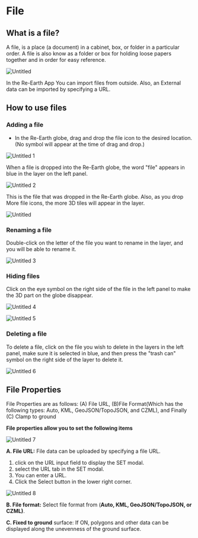 # File

## What is a file?

A file, is a place (a document) in a cabinet, box, or folder in a particular order. A file is also know as a folder or box for holding loose papers together and in order for easy reference.

![Untitled](https://github.com/CS-eukarya/User-Manual-English-/assets/154571156/10fc4aa8-5a5f-4858-b6b0-e5fbd30087d8)

In the Re-Earth App You can import files from outside. Also, an External data can be imported by specifying a URL.

## How to use files

### Adding a file

- In the Re-Earth globe, drag and drop the file icon to the desired location. (No symbol will appear at the time of drag and drop.)

![Untitled 1](https://github.com/CS-eukarya/User-Manual-English-/assets/154571156/2e7fe15a-faf3-4c53-a3d6-c41d23c27ef8)

When a file is dropped into the Re-Earth globe, the word "file" appears in blue in the layer on the left panel. 

![Untitled 2](https://github.com/CS-eukarya/User-Manual-English-/assets/154571156/7551a232-ada6-4b70-862b-275b346e2f80)

This is the file that was dropped  in the Re-Earth globe. Also, as you drop More file icons, the more 3D tiles will appear in the layer.

![Untitled](https://github.com/CS-eukarya/User-Manual-English-/assets/154571156/d2b76fbe-b07b-4ac9-ab45-29b19467ef33)

### Renaming a file

Double-click on the letter of the file you want to rename in the layer, and you will be able to rename it.

![Untitled 3](https://github.com/CS-eukarya/User-Manual-English-/assets/154571156/80e9e238-2e59-4430-a89e-a206a6af89bf)

### Hiding files

Click on the eye symbol on the right side of the file in the left panel to make the 3D part on the globe disappear.

![Untitled 4](https://github.com/CS-eukarya/User-Manual-English-/assets/154571156/e1f28417-c8ae-4512-8b71-6f7dfb438980)

![Untitled 5](https://github.com/CS-eukarya/User-Manual-English-/assets/154571156/e5a6cc70-a448-47c0-ba53-4b9243cf0970)

### Deleting a file

To delete a file, click on the file you wish to delete in the layers in the left panel, make sure it is selected in blue, and then press the "trash can" symbol on the right side of the layer to delete it.

![Untitled 6](https://github.com/CS-eukarya/User-Manual-English-/assets/154571156/6bd12523-e4e7-435a-9f8d-56c0408cff10)

## File Properties

File Properties are as follows: (A) File URL, (B)File Format(Which has the following types: Auto, KML, GeoJSON/TopoJSON, and CZML), and Finally (C) Clamp to ground

**File properties allow you to set the following items**

![Untitled 7](https://github.com/CS-eukarya/User-Manual-English-/assets/154571156/3141616d-3254-48e8-aa5d-edd459ef4d10)

**A. File URL:** File data can be uploaded by specifying a file URL.

1. click on the URL input field to display the SET modal. 
2. select the URL tab in the SET modal.
3. You can enter a URL. 
4. Click the Select button in the lower right corner.

![Untitled 8](https://github.com/CS-eukarya/User-Manual-English-/assets/154571156/a70cec0c-17c3-43ac-bad3-3c5bc6f22926)

**B. File format:** Select file format from (**Auto, KML, GeoJSON/TopoJSON, or CZML)**.

**C. Fixed to ground** surface: If ON, polygons and other data can be displayed along the unevenness of the ground surface.
